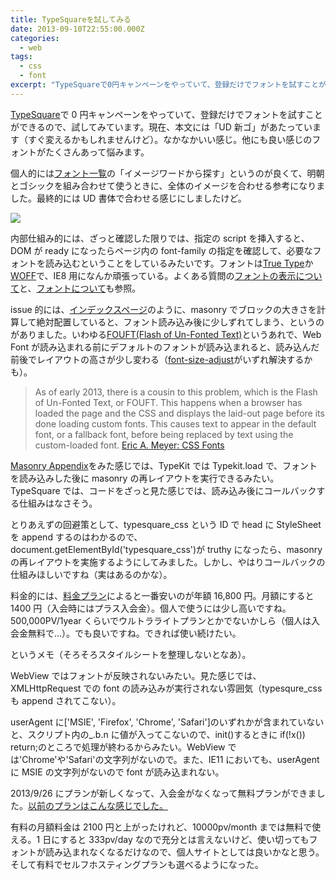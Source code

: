 ```yaml
---
title: TypeSquareを試してみる
date: 2013-09-10T22:55:00.000Z
categories:
  - web
tags:
  - css
  - font
excerpt: "TypeSquareで0円キャンペーンをやっていて、登録だけでフォントを試すことができるので、試してみています。現在、本文には「UD新ゴ」があたっています（すぐ変えるかもしれませんけど）。なかなかいい感じ。他にも良い感じのフォントがたくさんあって悩みます。"
---
```


[TypeSquare](http://typesquare.com/)で 0 円キャンペーンをやっていて、登録だけでフォントを試すことができるので、試してみています。現在、本文には「UD 新ゴ」があたっています（すぐ変えるかもしれませんけど）。なかなかいい感じ。他にも良い感じのフォントがたくさんあって悩みます。

個人的には[フォント一覧](http://typesquare.com/service/fontlist)の「イメージワードから探す」というのが良くて、明朝とゴシックを組み合わせて使うときに、全体のイメージを合わせる参考になりました。最終的には UD 書体で合わせる感じにしましたけど。

![](http://farm3.staticflickr.com/2873/9717765387_45d26db566_o.png)

内部仕組み的には、ざっと確認した限りでは、指定の script を挿入すると、DOM が ready になったらページ内の font-family の指定を確認して、必要なフォントを読み込むということをしているみたいです。フォントは[True Type](http://caniuse.com/ttf)か[WOFF](http://caniuse.com/woff)で、IE8 用になんか頑張っている。よくある質問の[フォントの表示について](http://typesquare.com/faq/view/hmUZXAnWoD0%3D)と、[フォントについて](http://typesquare.com/faq/view/GDJfSKMIQ0I%3D)も参照。

issue 的には、[インデックスページ](http://memolog.org/)のように、masonry でブロックの大きさを計算して絶対配置していると、フォント読み込み後に少しずれてしまう、というのがありました。いわゆる[FOUFT(Flash of Un-Fonted Text)](https://twitter.com/meyerweb/status/289022477739376641)というあれで、Web Font が読み込まれる前にデフォルトのフォントが読み込まれると、読み込んだ前後でレイアウトの高さが少し変わる（[font-size-adjust](https://developer.mozilla.org/en-US/docs/Web/CSS/font-size-adjust)がいずれ解決するかも）。

> As of early 2013, there is a cousin to this problem, which is the Flash of Un-Fonted Text, or FOUFT. This happens when a browser has loaded the page and the CSS and displays the laid-out page before its done loading custom fonts. This causes text to appear in the default font, or a fallback font, before being replaced by text using the custom-loaded font. [Eric A. Meyer: CSS Fonts](http://shop.oreilly.com/product/0636920030836.do)

[Masonry Appendix](http://masonry.desandro.com/appendix.html#web-fonts)をみた感じでは、TypeKit では Typekit.load で、フォントを読み込みした後に masonry の再レイアウトを実行できるみたい。TypeSquare では、コードをざっと見た感じでは、読み込み後にコールバックする仕組みはなさそう。

とりあえずの回避策として、typesquare_css という ID で head に StyleSheet を append するのはわかるので、document.getElementById('typesquare_css')が truthy になったら、masonry の再レイアウトを実施するようにしてみました。しかし、やはりコールバックの仕組みほしいですね（実はあるのかな）。

料金的には、[料金プラン](http://typesquare.com/service/plan)によると一番安いのが年額 16,800 円。月額にすると 1400 円（入会時にはプラス入会金）。個人で使うには少し高いですね。500,000PV/1year くらいでウルトラライトプランとかでないかしら（個人は入会金無料で...）。でも良いですね。できれば使い続けたい。

というメモ（そろそろスタイルシートを整理しないとなあ）。

WebView ではフォントが反映されないみたい。見た感じでは、XMLHttpRequest での font の読み込みが実行されない雰囲気（typesqure_css も append されてこない）。

userAgent に\['MSIE', 'Firefox', 'Chrome', 'Safari'\]のいずれかが含まれていないと、スクリプト内の\_.b.n に値が入ってこないので、init()するときに if(!x()) return;のところで処理が終わるからみたい。WebView では'Chrome'や'Safari'の文字列がないので。また、IE11 においても、userAgent に MSIE の文字列がないので font が読み込まれない。

2013/9/26 にプランが新しくなって、入会金がなくなって無料プランができました。[以前のプランはこんな感じでした。](http://web.archive.org/web/20130602142606/http://typesquare.com/service/plan)

有料の月額料金は 2100 円と上がったけれど、10000pv/month までは無料で使える。1 日にすると 333pv/day なので充分とは言えないけど、使い切ってもフォントが読み込まれなくなるだけなので、個人サイトとしては良いかなと思う。そして有料でセルフホスティングプランも選べるようになった。
